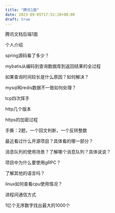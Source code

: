 ```yaml
---
title: "腾讯1面"
date: 2023-09-05T17:52:20+08:00
draft: true
---
```


腾讯文档后端1面

个人介绍

spring源码看了多少？

mybatis从编码到查询数据库到返回结果的全过程

如果查询时间较长是什么原因？如何解决？

mysql和redis数据不一致如何处理？

tcp四次挥手

http几个版本

https的加密过程

手撕：2题，一个回文判断，一个反转整数

最近看过什么开源项目？具体看的哪一部分？

消息队列的使用场景？了解哪个消息队列？具体说说？

项目中为什么要使用gRPC？

了解其他的语言吗？

linux如何查看cpu使用情况？

进程间通信方式

1亿个无序数字找出最大的1000个

